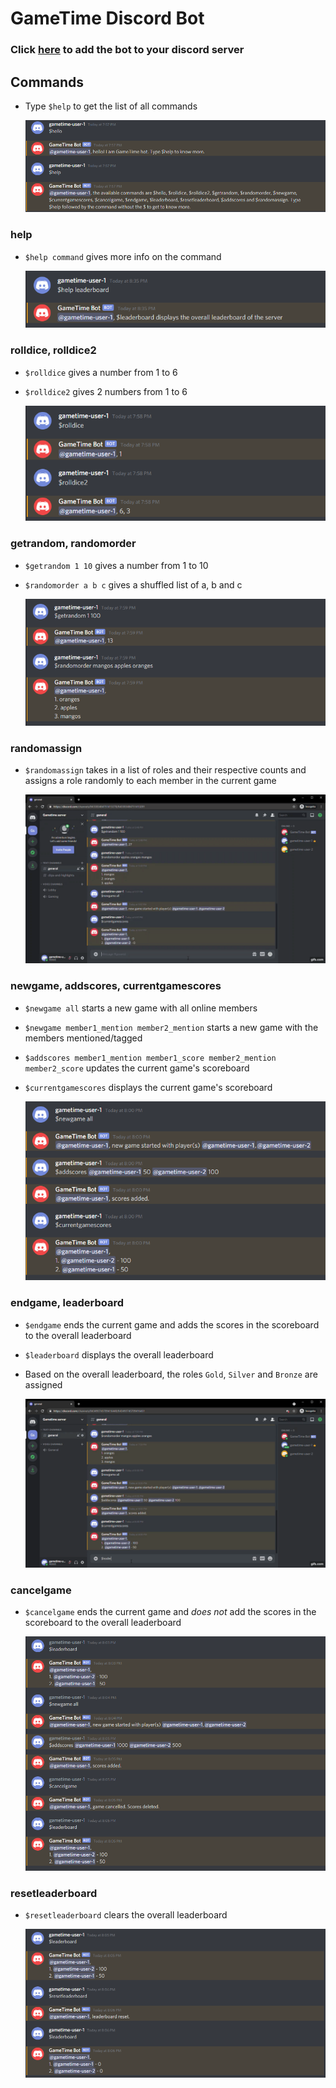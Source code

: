 # GameTime Discord Bot

### Click [here](https://discord.com/api/oauth2/authorize?client_id=828998753091584010&permissions=8&scope=bot) to add the bot to your discord server

## Commands

- Type `$help` to get the list of all commands

  ![](./readme_assets/hello.png)

### help

- `$help command` gives more info on the command

  ![](./readme_assets/help.png)

### rolldice, rolldice2

- `$rolldice` gives a number from 1 to 6
- `$rolldice2` gives 2 numbers from 1 to 6

  ![](./readme_assets/rolldice.png)

### getrandom, randomorder

- `$getrandom 1 10` gives a number from 1 to 10
- `$randomorder a b c` gives a shuffled list of a, b and c

  ![](./readme_assets/random.png)

### randomassign

- `$randomassign` takes in a list of roles and their respective counts and assigns a role randomly to each member in the current game

  ![](./readme_assets/randomassign.gif)

### newgame, addscores, currentgamescores

- `$newgame all` starts a new game with all online members
- `$newgame member1_mention member2_mention` starts a new game with the members mentioned/tagged
- `$addscores member1_mention member1_score member2_mention member2_score` updates the current game's scoreboard
- `$currentgamescores` displays the current game's scoreboard

  ![](./readme_assets/newgame_addscores_cgs.png)

### endgame, leaderboard

- `$endgame` ends the current game and adds the scores in the scoreboard to the overall leaderboard
- `$leaderboard` displays the overall leaderboard
- Based on the overall leaderboard, the roles `Gold`, `Silver` and `Bronze` are assigned

  ![](./readme_assets/leaderboard_endgame.gif)

### cancelgame

- `$cancelgame` ends the current game and _does not_ add the scores in the scoreboard to the overall leaderboard

  ![](./readme_assets/cancelgame.png)

### resetleaderboard

- `$resetleaderboard` clears the overall leaderboard

  ![](./readme_assets/resetleaderboard.png)
